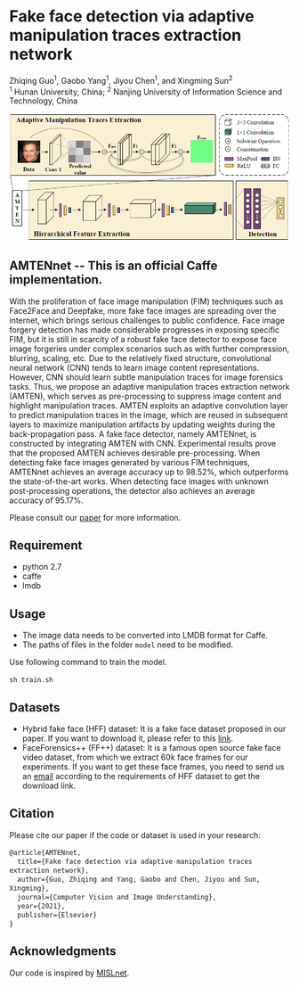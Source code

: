 # Fake face detection via adaptive manipulation traces extraction network

Zhiqing Guo<sup>1</sup>, 
Gaobo Yang<sup>1</sup>,
Jiyou Chen<sup>1</sup>,
and Xingming Sun<sup>2</sup></br>
<sup>1</sup> Hunan University, China; 
<sup>2</sup> Nanjing University of Information Science and Technology, China</br>

<img src="AMTENnet.png" alt="demo" width="600"/>


## AMTENnet -- This is an official Caffe implementation.
With the proliferation of face image manipulation (FIM) techniques such as Face2Face and Deepfake, more fake face images are spreading over the internet, which brings serious challenges to public confidence. Face image forgery detection has made considerable progresses in exposing specific FIM, but it is still in scarcity of a robust fake face detector to expose face image forgeries under complex scenarios such as with further compression, blurring, scaling, etc. Due to the relatively fixed structure, convolutional neural network (CNN) tends to learn image content representations. However, CNN should learn subtle manipulation traces for image forensics tasks. Thus, we propose
an adaptive manipulation traces extraction network (AMTEN), which serves as pre-processing to suppress image content and highlight manipulation traces. AMTEN exploits an adaptive convolution layer to predict manipulation traces in the image, which are reused in subsequent layers to maximize manipulation artifacts by updating weights during the back-propagation pass. A fake face detector, namely AMTENnet, is constructed by integrating AMTEN with CNN. Experimental results prove that the proposed AMTEN achieves desirable pre-processing. When detecting fake face images generated by various FIM techniques, AMTENnet achieves an average accuracy up to 98.52%, which outperforms the state-of-the-art works. When detecting face images with unknown post-processing operations, the detector also achieves an average accuracy of 95.17%.

Please consult our [paper](https://arxiv.org/abs/2005.04945) for more information.

## Requirement
- python 2.7
- caffe
- lmdb

## Usage
- The image data needs to be converted into LMDB format for Caffe.
- The paths of files in the folder `model` need to be modified.

Use following command to train the model.

`sh train.sh`

## Datasets
- Hybrid fake face (HFF) dataset: It is a fake face dataset proposed in our paper. If you want to download it, please refer to this [link](https://github.com/EricGzq/Hybrid-Fake-Face-Dataset).
- FaceForensics++ (FF++) dataset: It is a famous open source fake face video dataset, from which we extract 60k face frames for our experiments. If you want to get these face frames, you need to send us an [email](mailto:guozhiqing@hnu.edu.cn) according to the requirements of HFF dataset to get the download link.


## Citation
Please cite our paper if the code or dataset is used in your research:
```
@article{AMTENnet,
  title={Fake face detection via adaptive manipulation traces extraction network},
  author={Guo, Zhiqing and Yang, Gaobo and Chen, Jiyou and Sun, Xingming},
  journal={Computer Vision and Image Understanding},
  year={2021},
  publisher={Elsevier}
}
```

## Acknowledgments
Our code is inspired by [MISLnet](https://gitlab.com/MISLgit/constrained-conv-TIFS2018/).
